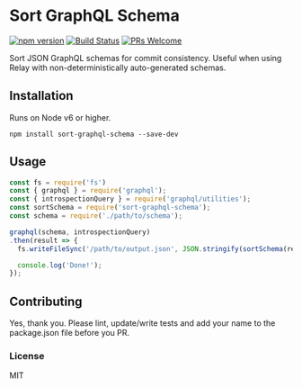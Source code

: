 # Sort GraphQL Schema

[![npm version](https://badge.fury.io/js/sort-graphql-schema.svg)](https://www.npmjs.com/package/sort-graphql-schema)
[![Build Status](https://travis-ci.org/nelson-ai/sort-graphql-schema.svg?branch=master)](https://travis-ci.org/nelson-ai/sort-graphql-schema)
[![PRs Welcome](https://img.shields.io/badge/PRs-welcome-brightgreen.svg)](#contributing)

Sort JSON GraphQL schemas for commit consistency.
Useful when using Relay with non-deterministically auto-generated schemas.

## Installation

Runs on Node v6 or higher.

`npm install sort-graphql-schema --save-dev`

## Usage

```js
const fs = require('fs')
const { graphql } = require('graphql');
const { introspectionQuery } = require('graphql/utilities');
const sortSchema = require('sort-graphql-schema');
const schema = require('./path/to/schema');

graphql(schema, introspectionQuery)
.then(result => {
  fs.writeFileSync('/path/to/output.json', JSON.stringify(sortSchema(result), null, 2));

  console.log('Done!');
});
```

## Contributing

Yes, thank you. Please lint, update/write tests and add your name to the package.json file before you PR.

### License

MIT
